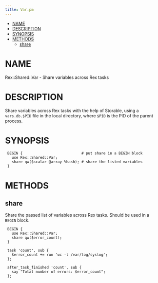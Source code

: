 ```yaml
---
title: Var.pm
---
```


-   [NAME](#NAME)
-   [DESCRIPTION](#DESCRIPTION)
-   [SYNOPSIS](#SYNOPSIS)
-   [METHODS](#METHODS)
    -   [share](#share)

# NAME

Rex::Shared::Var - Share variables across Rex tasks

# DESCRIPTION

Share variables across Rex tasks with the help of Storable, using a `vars.db.$PID` file in the local directory, where `$PID` is the PID of the parent process.

# SYNOPSIS

     BEGIN {                           # put share in a BEGIN block
       use Rex::Shared::Var;
       share qw($scalar @array %hash); # share the listed variables
     }

# METHODS

## share

Share the passed list of variables across Rex tasks. Should be used in a `BEGIN` block.

     BEGIN {
       use Rex::Shared::Var;
       share qw($error_count);
     }

     task 'count', sub {
       $error_count += run 'wc -l /var/log/syslog';
     };

     after_task_finished 'count', sub {
       say "Total number of errors: $error_count";
     };
